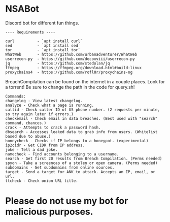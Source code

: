 # NSABot
Discord bot for different fun things.

    ---- Requirements ----

    curl          - `apt install curl`
    sed           - `apt install sed`
    tor           - `apt install tor`
    WhatWeb       - https://github.com/urbanadventurer/WhatWeb
    userrecon-py  - https://github.com/decoxviii/userrecon-py
    jq            - https://github.com/stedolan/jq
    ffmpeg        - https://ffmpeg.org/download.html#build-linux
    proxychains4  - https://github.com/rofl0r/proxychains-ng

BreachCompilation can be found on the internet in a couple places. Look for a torrent! Be sure to change the path in the code for query.sh!



    Commands:
    changelog - View latest changelog.
    analyze - Check what a page is running.
    callid - Check caller ID of US phone number. (2 requests per minute, so try again later if errors.)
    checkemail - Check email in data breaches. (Best used with "search" command, chances.)
    crack - Attempts to crack a password hash.
    dbsearch - Accesses leaked data to grab info from users. (Whitelist based due to abuse.)
    honeycheck - Checks if IP belongs to a honeypot. (experimental)
    ip2cidr - Get CIDR from IP address.
    joke - Tell a dad joke.
    namecheck - Find accounts belonging to a username.
    search - Get first 20 results from Breach Compilation. (Perms needed)
    spyon - Take a screencap of a stolen or open camera. (Perms needed)
    subdomains - Get subdomains from online sources.
    target - Send a target for ANK to attack. Accepts an IP, email, or url.
    ttcheck - Check onion URL title.

    
# Please do not use my bot for malicious purposes.
